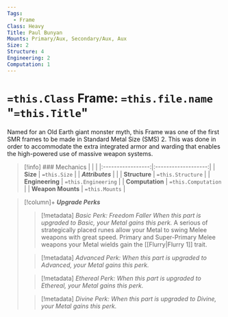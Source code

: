 ```yaml
---
Tags:
  - Frame
Class: Heavy
Title: Paul Bunyan
Mounts: Primary/Aux, Secondary/Aux, Aux
Size: 2
Structure: 4
Engineering: 2
Computation: 1
---
```

# `=this.Class` Frame: `=this.file.name` "`=this.Title`"
Named for an Old Earth giant monster myth, this Frame was one of the first SMR frames to be made in Standard Metal Size (SMS) 2. This was done in order to accommodate the extra integrated armor and warding that enables the high-powered use of massive weapon systems.
>[!info] ### Mechanics 
|                   |                     |
|:-----------------:|:-------------------:|
|     **Size**      |    `=this.Size`     |
| ***Attributes***  |                     |
|   **Structure**   |  `=this.Structure`  |
|  **Engineering**  | `=this.Engineering` |
|  **Computation**  | `=this.Computation` |
| **Weapon Mounts** |   `=this.Mounts`    |

>[!column]+ ***Upgrade Perks*** 
> 
>> [!metadata] *Basic Perk: Freedom Faller*
>> *When this part is upgraded to Basic, your Metal gains this perk.*
>> A serious of strategically placed runes allow your Metal to swing Melee weapons with great speed. Primary and Super-Primary Melee weapons your Metal wields gain the [[Flurry\|Flurry 1]] trait.
>
>> [!metadata] *Advanced Perk:*
>> *When this part is upgraded to Advanced, your Metal gains this perk.*
>
>> [!metadata] *Ethereal Perk:*
>>*When this part is upgraded to Ethereal, your Metal gains this perk.*
>
>> [!metadata] *Divine Perk:*
>>*When this part is upgraded to Divine, your Metal gains this perk.*